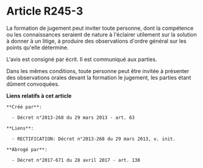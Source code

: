 # Article R245-3

La formation de jugement peut inviter toute personne, dont la compétence ou les connaissances seraient de nature à l'éclairer
utilement sur la solution à donner à un litige, à produire des observations d'ordre général sur les points qu'elle
détermine. 

L'avis est consigné par écrit. Il est communiqué aux parties. 

Dans les mêmes conditions, toute personne peut être invitée à présenter des observations orales devant la formation le
jugement, les parties étant dûment convoquées.

**Liens relatifs à cet article**

	**Créé par**:

	  - Décret n°2013-268 du 29 mars 2013 - art. 63

	**Liens**:

	  - RECTIFICATION: Décret n°2013-268 du 29 mars 2013, v. init.

	**Abrogé par**:

	  - Décret n°2017-671 du 28 avril 2017 - art. 138
